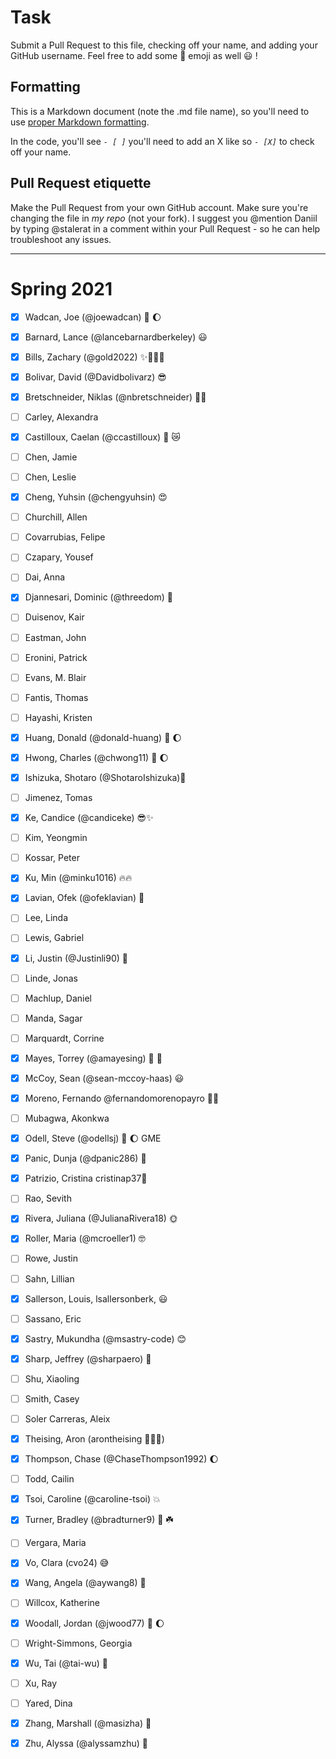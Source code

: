 # Task
Submit a Pull Request to this file, checking off your name, and adding your GitHub username. Feel free to add some :rocket: emoji as well :smiley: ! 

## Formatting
This is a Markdown document (note the .md file name), so you'll need to use [proper Markdown formatting](https://help.github.com/articles/basic-writing-and-formatting-syntax/#task-lists). 

In the code, you'll see *`- [ ]`* you'll need to add an X like so *`- [X]`* to check off your name.

## Pull Request etiquette
Make the Pull Request from your own GitHub account. Make sure you're changing the file in _my repo_ (not your fork). I suggest you @mention Daniil by typing @stalerat in a comment within your Pull Request - so he can help troubleshoot any issues.  

------------

# Spring 2021

- [X] Wadcan, Joe (@joewadcan) 🚀 🌔

- [X] Barnard, Lance (@lancebarnardberkeley) :smiley:

- [X] Bills, Zachary (@gold2022) ✨🐱‍👤👀

- [X] Bolivar, David (@Davidbolivarz) :sunglasses:

- [X] Bretschneider, Niklas (@nbretschneider) 🥺🥺

- [ ] Carley, Alexandra

- [X] Castilloux, Caelan (@ccastilloux) 🥑 😿

- [ ] Chen, Jamie

- [ ] Chen, Leslie

- [X] Cheng, Yuhsin (@chengyuhsin) :heart_eyes:

- [ ] Churchill, Allen

- [ ] Covarrubias, Felipe

- [ ] Czapary, Yousef

- [ ] Dai, Anna

- [X] Djannesari, Dominic (@threedom) 🦾

- [ ] Duisenov, Kair

- [ ] Eastman, John

- [ ] Eronini, Patrick

- [ ] Evans, M. Blair

- [ ] Fantis, Thomas

- [ ] Hayashi, Kristen

- [X] Huang, Donald (@donald-huang) 🚀 🌔

- [x] Hwong, Charles (@chwong11) 🚀 🌔

- [x] Ishizuka, Shotaro (@ShotaroIshizuka)🚀

- [ ] Jimenez, Tomas

- [X] Ke, Candice (@candiceke) 😎✨

- [ ] Kim, Yeongmin

- [ ] Kossar, Peter

- [X] Ku, Min (@minku1016) 🔥🔥

- [x] Lavian, Ofek (@ofeklavian) 🤠

- [ ] Lee, Linda

- [ ] Lewis, Gabriel

- [X] Li, Justin (@Justinli90) 🚀

- [ ] Linde, Jonas

- [ ] Machlup, Daniel

- [ ] Manda, Sagar

- [ ] Marquardt, Corrine

- [X] Mayes, Torrey (@amayesing) 🏀 📸

- [X] McCoy, Sean (@sean-mccoy-haas) :smiley:

- [X] Moreno, Fernando @fernandomorenopayro 💪🏻

- [ ] Mubagwa, Akonkwa

- [X] Odell, Steve (@odellsj) 🚀 🌔 GME

- [X] Panic, Dunja (@dpanic286) 🌴

- [x] Patrizio, Cristina cristinap37🚀

- [ ] Rao, Sevith

- [X] Rivera, Juliana (@JulianaRivera18) 🌞

- [X] Roller, Maria (@mcroeller1) 🤓

- [ ] Rowe, Justin

- [ ] Sahn, Lillian

- [x] Sallerson, Louis, lsallersonberk, :smiley:

- [ ] Sassano, Eric

- [X] Sastry, Mukundha (@msastry-code) 😊

- [X] Sharp, Jeffrey (@sharpaero) 🚀

- [ ] Shu, Xiaoling

- [ ] Smith, Casey

- [ ] Soler Carreras, Aleix

- [X] Theising, Aron (arontheising 💅💅💅)

- [x] Thompson, Chase (@ChaseThompson1992) 🌔

- [ ] Todd, Cailin

- [X] Tsoi, Caroline (@caroline-tsoi) :boom:

- [X] Turner, Bradley (@bradturner9) 🚀 ☘️

- [ ] Vergara, Maria

- [x] Vo, Clara (cvo24) 😅

- [X] Wang, Angela (@aywang8) 🚀

- [ ] Willcox, Katherine

- [X] Woodall, Jordan (@jwood77)  🚀 🌔

- [ ] Wright-Simmons, Georgia

- [x] Wu, Tai (@tai-wu) 🙏

- [ ] Xu, Ray

- [ ] Yared, Dina

- [X] Zhang, Marshall (@masizha) :rocket:

- [x] Zhu, Alyssa (@alyssamzhu) 🚀
